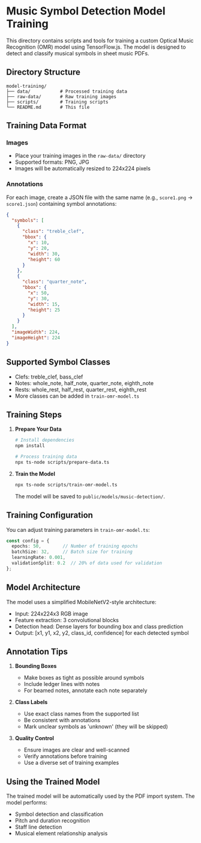 # Music Symbol Detection Model Training

This directory contains scripts and tools for training a custom Optical Music Recognition (OMR) model using TensorFlow.js. The model is designed to detect and classify musical symbols in sheet music PDFs.

## Directory Structure

```
model-training/
├── data/           # Processed training data
├── raw-data/       # Raw training images
├── scripts/        # Training scripts
└── README.md       # This file
```

## Training Data Format

### Images
- Place your training images in the `raw-data/` directory
- Supported formats: PNG, JPG
- Images will be automatically resized to 224x224 pixels

### Annotations
For each image, create a JSON file with the same name (e.g., `score1.png` → `score1.json`) containing symbol annotations:

```json
{
  "symbols": [
    {
      "class": "treble_clef",
      "bbox": {
        "x": 10,
        "y": 20,
        "width": 30,
        "height": 60
      }
    },
    {
      "class": "quarter_note",
      "bbox": {
        "x": 50,
        "y": 30,
        "width": 15,
        "height": 25
      }
    }
  ],
  "imageWidth": 224,
  "imageHeight": 224
}
```

## Supported Symbol Classes

- Clefs: treble_clef, bass_clef
- Notes: whole_note, half_note, quarter_note, eighth_note
- Rests: whole_rest, half_rest, quarter_rest, eighth_rest
- More classes can be added in `train-omr-model.ts`

## Training Steps

1. **Prepare Your Data**
   ```bash
   # Install dependencies
   npm install

   # Process training data
   npx ts-node scripts/prepare-data.ts
   ```

2. **Train the Model**
   ```bash
   npx ts-node scripts/train-omr-model.ts
   ```

   The model will be saved to `public/models/music-detection/`.

## Training Configuration

You can adjust training parameters in `train-omr-model.ts`:

```typescript
const config = {
  epochs: 50,        // Number of training epochs
  batchSize: 32,     // Batch size for training
  learningRate: 0.001,
  validationSplit: 0.2  // 20% of data used for validation
};
```

## Model Architecture

The model uses a simplified MobileNetV2-style architecture:
- Input: 224x224x3 RGB image
- Feature extraction: 3 convolutional blocks
- Detection head: Dense layers for bounding box and class prediction
- Output: [x1, y1, x2, y2, class_id, confidence] for each detected symbol

## Annotation Tips

1. **Bounding Boxes**
   - Make boxes as tight as possible around symbols
   - Include ledger lines with notes
   - For beamed notes, annotate each note separately

2. **Class Labels**
   - Use exact class names from the supported list
   - Be consistent with annotations
   - Mark unclear symbols as 'unknown' (they will be skipped)

3. **Quality Control**
   - Ensure images are clear and well-scanned
   - Verify annotations before training
   - Use a diverse set of training examples

## Using the Trained Model

The trained model will be automatically used by the PDF import system. The model performs:
- Symbol detection and classification
- Pitch and duration recognition
- Staff line detection
- Musical element relationship analysis
